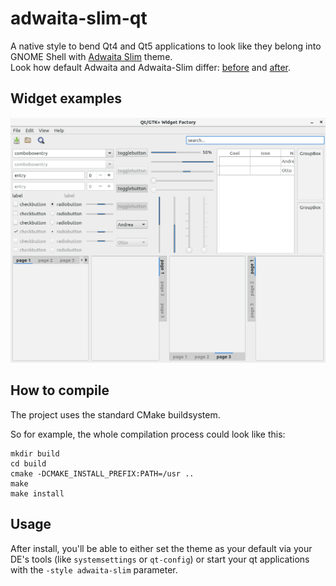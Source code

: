 adwaita-slim-qt
==========

A native style to bend Qt4 and Qt5 applications to look like they belong into GNOME Shell with [Adwaita Slim](https://github.com/polter-rnd/adwaita-slim) theme.<br />
Look how default Adwaita and Adwaita-Slim differ: [before](/screenshots/before.png) and [after](/screenshots/after.png).

## Widget examples

![Widgets](/screenshots/widgets.png)

## How to compile

The project uses the standard CMake buildsystem.

So for example, the whole compilation process could look like this:

```
mkdir build
cd build
cmake -DCMAKE_INSTALL_PREFIX:PATH=/usr ..
make
make install
```

## Usage

After install, you'll be able to either set the theme as your default via your DE's tools (like `systemsettings` or `qt-config`) or start your qt applications with the `-style adwaita-slim` parameter.
